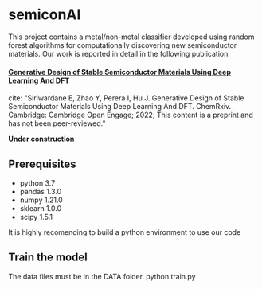 # semiconAI
This project contains a metal/non-metal classifier developed using random forest algorithms for computationally discovering new semiconductor materials. Our work is reported in detail in the following publication.

#### [Generative Design of Stable Semiconductor Materials Using Deep Learning And DFT](https://chemrxiv.org/engage/chemrxiv/article-details/61d08f7275c57229dbff6255)

cite:  "Siriwardane E, Zhao Y, Perera I, Hu J. Generative Design of Stable Semiconductor Materials Using Deep Learning And DFT. ChemRxiv. Cambridge: Cambridge Open Engage; 2022; This content is a preprint and has not been peer-reviewed."

**Under construction**

## Prerequisites
- python 3.7
- pandas 1.3.0
- numpy 1.21.0
- sklearn 1.0.0
- scipy 1.5.1

It is highly recomending to build a python environment to use our code

## Train the model

The data files must be in the DATA folder. 
python train.py

